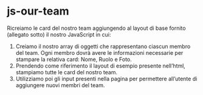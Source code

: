 # js-our-team

Ricreiamo le card del nostro team aggiungendo al layout di base fornito (allegato sotto) il nostro JavaScript in cui:

1. Creiamo il nostro array di oggetti che rappresentano ciascun membro del team. Ogni membro dovrà avere le informazioni necessarie per stampare la relativa card: Nome, Ruolo e Foto.
2. Prendendo come riferimento il layout di esempio presente nell’html, stampiamo tutte le card del nostro team.
3. Utilizziamo poi gli input presenti nella pagina per permettere all’utente di aggiungere nuovi membri del team.
